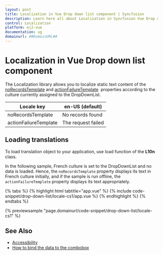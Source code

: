 ```yaml
---
layout: post
title: Localization in Vue Drop down list component | Syncfusion
description: Learn here all about Localization in Syncfusion Vue Drop down list component of Syncfusion Essential JS 2 and more.
control: Localization 
platform: ej2-vue
documentation: ug
domainurl: ##DomainURL##
---
```


# Localization in Vue Drop down list component

The Localization library allows you to localize static text content of the [noRecordsTemplate](https://ej2.syncfusion.com/vue/documentation/api/drop-down-list/#norecordstemplate)
and [actionFailureTemplate](https://ej2.syncfusion.com/vue/documentation/api/drop-down-list/#actionfailuretemplate) &nbsp;properties according to the culture currently assigned to the DropDownList.

| Locale key | en-US (default)  |
|------------|------------------|
| noRecordsTemplate |  No records found |
| actionFailureTemplate | The request failed |

## Loading translations

To load translation object to your application, use load function of the **L10n** class.

In the following sample, French culture is set to the DropDownList and no data is loaded. Hence, the `noRecordsTemplate` property displays its text in French culture initially, and if the sample is run offline, the `actionFailureTemplate` property displays its text appropriately.

{% tabs %}
{% highlight html tabtitle="app.vue" %}
{% include code-snippet/drop-down-list/locale-cs1/app.vue %}
{% endhighlight %}
{% endtabs %}
        
{% previewsample "page.domainurl/code-snippet/drop-down-list/locale-cs1" %}

## See Also

* [Accessibility](./accessibility/)
* [How to bind the data to the combobox](./data-binding/)